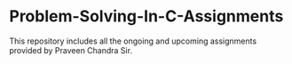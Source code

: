 # Problem-Solving-In-C-Assignments
This repository includes all the ongoing and upcoming assignments provided by Praveen Chandra Sir. 

